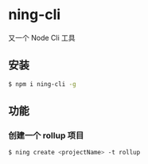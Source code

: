 # ning-cli

又一个 Node Cli 工具

## 安装

```sh
$ npm i ning-cli -g
```

## 功能

### 创建一个 rollup 项目

```sh
$ ning create <projectName> -t rollup
```

